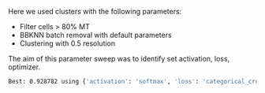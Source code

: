 
Here we used clusters with the following parameters:
* Filter cells > 80% MT
* BBKNN batch removal with default parameters
* Clustering with 0.5 resolution

The aim of this parameter sweep was to identify set activation, loss, optimizer.

```bash
Best: 0.928782 using {'activation': 'softmax', 'loss': 'categorical_crossentropy', 'optimizer': 'sgd', 'sparsity_l1': 0.001}
```
